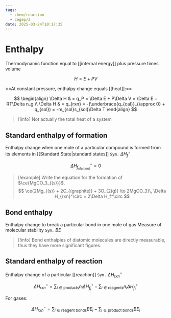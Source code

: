 ```yaml
---
tags:
  - chem/reaction
  - cegep/2
date: 2025-03-24T10:17:35
---
```


# Enthalpy

Thermodynamic function equal to [[internal energy]] plus pressure times volume

$$
H = E + PV
$$

==At constant pressure, enthalpy change equals [[heat]]:==

$$
\begin{align}
\Delta H & = q_P = \Delta E + P\Delta V = \Delta E + RT\Delta n_g \\
\Delta H & = q_{rxn} = -(\underbrace{q_{cal}}_{\approx 0} + q_{sol}) = -m_{sol}s_{sol}\Delta T
\end{align}
$$

> [!info] Not actually the total heat of a system

## Standard enthalpy of formation

Enthalpy change when one mole of a particular compound is formed from its elements in [[Standard State|standard states]]
`Sym.` $\Delta H_f^\circ$

$$
\Delta H_{f_{element}}^\circ = 0
$$

> [!example] Write the equation for the formation of $\ce{MgCO_3_{(s)}}$.
> $$
> \ce{2Mg_{(s)} + 2C_{(graphite)} + 3O_{2(g)} \to 2MgCO_3}\, \Delta H_{rxn}^\circ = 2\Delta H_f^\circ
> $$

## Bond enthalpy

Enthalpy change to break a particular bond in one mole of gas
Measure of molecular stability
`Sym.` $BE$

> [!info] Bond enthalpies of diatomic molecules are directly measurable, thus they have more significant figures.

## Standard enthalpy of reaction

Enthalpy change of a particular [[reaction]]
`Sym.` $\Delta H_{rxn}^\circ$

$$
\Delta H_{rxn}^\circ = \sum_{i\in \text{products}} n_i\Delta H_{f_i}^\circ - \sum_{i\in \text{reagents}} n_i\Delta H_{f_i}^\circ
$$

For gases:

$$
\Delta H_{rxn}^\circ = \sum_{i\in \text{reagent bonds}}BE_i - \sum_{i\in \text{product bonds}}BE_i
$$
